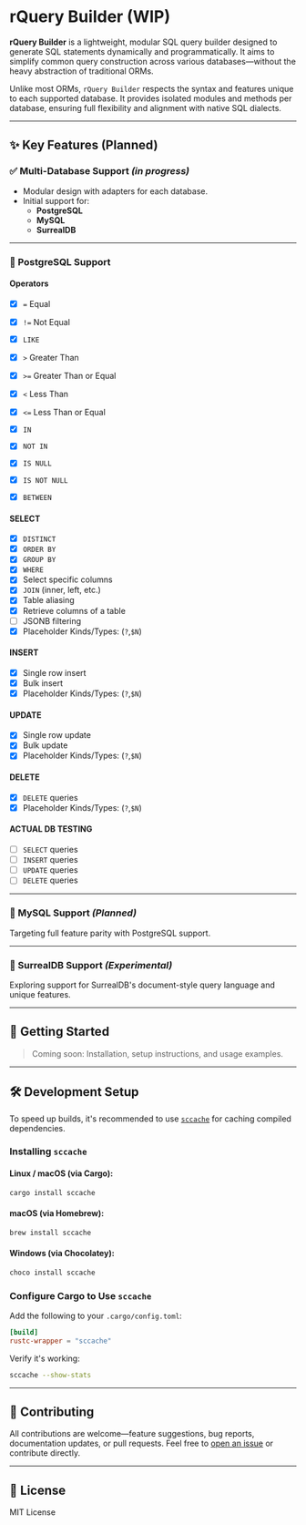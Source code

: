 # rQuery Builder (WIP)

**rQuery Builder** is a lightweight, modular SQL query builder designed to generate SQL statements dynamically and programmatically. It aims to simplify common query construction across various databases—without the heavy abstraction of traditional ORMs.

Unlike most ORMs, `rQuery Builder` respects the syntax and features unique to each supported database. It provides isolated modules and methods per database, ensuring full flexibility and alignment with native SQL dialects.

---

## ✨ Key Features (Planned)

### ✅ Multi-Database Support *(in progress)*

- Modular design with adapters for each database.
- Initial support for:
  - **PostgreSQL**
  - **MySQL**
  - **SurrealDB**

---

### 🐘 PostgreSQL Support

#### Operators
- [x] `=` Equal  
- [x] `!=` Not Equal  
- [x] `LIKE`  
- [x] `>` Greater Than  
- [x] `>=` Greater Than or Equal  
- [x] `<` Less Than  
- [x] `<=` Less Than or Equal  
- [x] `IN`  
- [x] `NOT IN`  
- [x] `IS NULL`  
- [x] `IS NOT NULL`  
- [x] `BETWEEN`  


#### SELECT
- [x] `DISTINCT`  
- [x] `ORDER BY`  
- [x] `GROUP BY`  
- [x] `WHERE`  
- [x] Select specific columns  
- [x] `JOIN` (inner, left, etc.)  
- [x] Table aliasing  
- [x] Retrieve columns of a table  
- [ ] JSONB filtering  
- [x] Placeholder Kinds/Types: (`?`,`$N`)

#### INSERT
- [x] Single row insert  
- [x] Bulk insert  
- [x] Placeholder Kinds/Types: (`?`,`$N`)

#### UPDATE
- [x] Single row update  
- [x] Bulk update  
- [x] Placeholder Kinds/Types: (`?`,`$N`)

#### DELETE
- [x] `DELETE` queries  
- [x] Placeholder Kinds/Types: (`?`,`$N`)

#### ACTUAL DB TESTING
- [ ] `SELECT` queries
- [ ] `INSERT` queries
- [ ] `UPDATE` queries
- [ ] `DELETE` queries

---

### 🐬 MySQL Support *(Planned)*

Targeting full feature parity with PostgreSQL support.

---

### 🧪 SurrealDB Support *(Experimental)*

Exploring support for SurrealDB's document-style query language and unique features.

---

## 🚀 Getting Started

> Coming soon: Installation, setup instructions, and usage examples.

---

## 🛠 Development Setup

To speed up builds, it's recommended to use [`sccache`](https://github.com/mozilla/sccache) for caching compiled dependencies.

### Installing `sccache`

#### Linux / macOS (via Cargo):
```bash
cargo install sccache
```

#### macOS (via Homebrew):
```bash
brew install sccache
```

#### Windows (via Chocolatey):
```powershell
choco install sccache
```

### Configure Cargo to Use `sccache`

Add the following to your `.cargo/config.toml`:

```toml
[build]
rustc-wrapper = "sccache"
```

Verify it's working:
```bash
sccache --show-stats
```

---

## 🤝 Contributing

All contributions are welcome—feature suggestions, bug reports, documentation updates, or pull requests. Feel free to [open an issue](https://github.com/your-repo/issues) or contribute directly.

---

## 📄 License

MIT License
